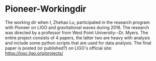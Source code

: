 # Pioneer-Workingdir
The working dir when I, Zhehao Lu, participated in the research program with Pioneer on LIGO and gravitational waves during 2016. The research was directed by a professor from West Point University--Dr. Myers.
The entire project consists of 4 papers, the latter two are heavy with analysis and include some python scripts that are used for data analysis.
The final paper is posted (or published?) on LIGO's official site: https://losc.ligo.org/projects/
